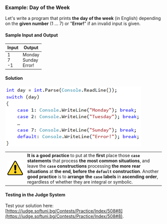 ### Example: Day of the Week

Let's write a program that prints **the day of the week** (in English) depending on the **given number** (1 … 7) or "**Error!**" if an invalid input is given.

#### Sample Input and Output

| Input | Output |
|-----|-----|
|1<br>7<br>-1|Monday<br>Sunday<br>Error!|

#### Solution

![](/assets/chapter-4-images/09.Day-of-week-01.png)

<table><tr><td><img src="/assets/alert-icon.png" style="max-width:50px" /></td>
<td><b>It is a good practice</b> to put at the <b>first</b> place those <b><code>case</code> statements</b> that process <b>the most common situations</b>, and leave the <b><code>case</code> constructions</b> processing <b>the more rear situations</b> at <b>the end, before the <code>default</code> construction</b>. Another <b>good practice</b> is to <b>arrange the <code>case</code> labels</b> in <b>ascending order</b>, regardless of whether they are integral or symbolic.</td>
</tr></table>

#### Testing in the Judge System

Test your solution here: [https://judge.softuni.bg/Contests/Practice/Index/508#8](https://judge.softuni.bg/Contests/Practice/Index/508#8).
